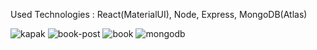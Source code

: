 Used Technologies : React(MaterialUI), Node, Express, MongoDB(Atlas) 

![kapak](https://user-images.githubusercontent.com/46208188/201483711-06977bfe-1cab-4beb-b6fd-79905b2d24d0.png)
![book-post](https://user-images.githubusercontent.com/46208188/201483610-be87b8d6-1b15-4652-b58b-54367bfe19eb.gif)
![book](https://user-images.githubusercontent.com/46208188/201483703-bc43072c-deca-4321-b8cd-51b5cc221b77.gif)
![mongodb](https://user-images.githubusercontent.com/46208188/201483608-0f2d4a15-bb3d-4511-b0cf-215fec5c35f0.PNG)


